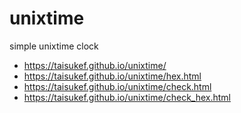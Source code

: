 # unixtime

simple unixtime clock

- https://taisukef.github.io/unixtime/
- https://taisukef.github.io/unixtime/hex.html
- https://taisukef.github.io/unixtime/check.html
- https://taisukef.github.io/unixtime/check_hex.html
